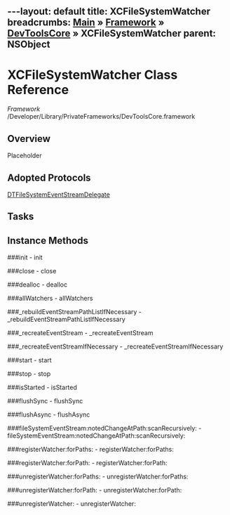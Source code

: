 ---layout: default
title: XCFileSystemWatcher
breadcrumbs: <a href="/index.html">Main</a> &raquo; <a href="/Frameworks.html">Framework</a> &raquo; <a href="/Frameworks/DevToolsCore.html">DevToolsCore</a> &raquo; XCFileSystemWatcher
parent: NSObject 
---
# XCFileSystemWatcher Class Reference

*Framework* /Developer/Library/PrivateFrameworks/DevToolsCore.framework

## Overview

Placeholder

## Adopted Protocols

[DTFileSystemEventStreamDelegate]()

## Tasks

## Instance Methods

<a name="-init"></a>
###init
    - init

<a name="-close"></a>
###close
    - close

<a name="-dealloc"></a>
###dealloc
    - dealloc

<a name="-allWatchers"></a>
###allWatchers
    - allWatchers

<a name="-_rebuildEventStreamPathListIfNecessary"></a>
###_rebuildEventStreamPathListIfNecessary
    - _rebuildEventStreamPathListIfNecessary

<a name="-_recreateEventStream"></a>
###_recreateEventStream
    - _recreateEventStream

<a name="-_recreateEventStreamIfNecessary"></a>
###_recreateEventStreamIfNecessary
    - _recreateEventStreamIfNecessary

<a name="-start"></a>
###start
    - start

<a name="-stop"></a>
###stop
    - stop

<a name="-isStarted"></a>
###isStarted
    - isStarted

<a name="-flushSync"></a>
###flushSync
    - flushSync

<a name="-flushAsync"></a>
###flushAsync
    - flushAsync

<a name="-fileSystemEventStream:notedChangeAtPath:scanRecursively:"></a>
###fileSystemEventStream:notedChangeAtPath:scanRecursively:
    - fileSystemEventStream:notedChangeAtPath:scanRecursively:

<a name="-registerWatcher:forPaths:"></a>
###registerWatcher:forPaths:
    - registerWatcher:forPaths:

<a name="-registerWatcher:forPath:"></a>
###registerWatcher:forPath:
    - registerWatcher:forPath:

<a name="-unregisterWatcher:forPaths:"></a>
###unregisterWatcher:forPaths:
    - unregisterWatcher:forPaths:

<a name="-unregisterWatcher:forPath:"></a>
###unregisterWatcher:forPath:
    - unregisterWatcher:forPath:

<a name="-unregisterWatcher:"></a>
###unregisterWatcher:
    - unregisterWatcher:

